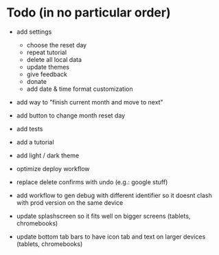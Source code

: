 # Todo (in no particular order)

- add settings

  - choose the reset day
  - repeat tutorial
  - delete all local data
  - update themes
  - give feedback
  - donate
  - add date & time format customization
  
- add way to "finish current month and move to next"
- add button to change month reset day
- add tests
- add a tutorial
- add light / dark theme
- optimize deploy workflow
- replace delete confirms with undo (e.g.: google stuff)
- add workflow to gen debug with different identifier so it doesnt clash with prod version on the same device
- update splashscreen so it fits well on bigger screens (tablets, chromebooks)
- update bottom tab bars to have icon tab and text on larger devices (tablets, chromebooks)

